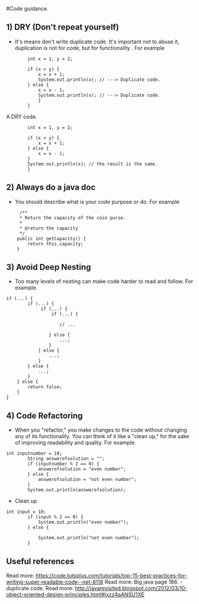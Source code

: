 #Code guidance.

## 1) DRY (Don't repeat yourself)
- It's means don't write duplicate code. It's important not to abuse it, duplication is not for code, but for functionality .
For example 
```
        int x = 1, y = 2;

		if (x < y) {
			x = x + 1;
			System.out.println(x); // ---> Duplicate code.
		} else {
			x = x - 1;
			System.out.println(x); // ---> Duplicate code.
			}
		}
```	
A DRY code.
```	
        int x = 1, y = 2;

		if (x < y) {
			x = x + 1;
		} else {
			x = x - 1;
		}
		System.out.println(x); // the result is the same. 
		}
```		
## 2) Always do a java doc
- You should describe what is your code purpose or do. For example 
```
 	 /**
	 * Return the capacity of the coin purse.
	 * 
	 * @return the capacity
	 */
	public int getCapacity() {
		return this.capacity;
	}
```
## 3) Avoid Deep Nesting 
- Too many levels of nesting can make code harder to read and follow. For example.
```
if (...) {
        if (...) {
             if (...) {
                 if (...) {
 
                    // ...
 
                } else {
                    ...;
                }
            } else {
                ...;
            }
        } else {
            ...;
        }
    } else {
        return false;
    }
}
```
## 4) Code Refactoring
- When you "refactor," you make changes to the code without changing any of its functionality. You can think of it like a "clean up," for the sake of improving readability and quality.
For example.
```
int inputnumber = 10;
		String answerofsolution = "";
		if (inputnumber % 2 == 0) {
			answerofsolution = "even number";
		} else {
			answerofsolution = "not even number";
		}
		System.out.println(answerofsolution); 
```
- Clean up
```
int input = 10;
		if (input % 2 == 0) {
			System.out.println("even number");
		} else {

			System.out.println("not even number");
		}
```
## Useful references
Read more: https://code.tutsplus.com/tutorials/top-15-best-practices-for-writing-super-readable-code--net-8118
Read more: Big java page 186. - duplicate code.
Read more: http://javarevisited.blogspot.com/2012/03/10-object-oriented-design-principles.html#ixzz4aANSU1XE

